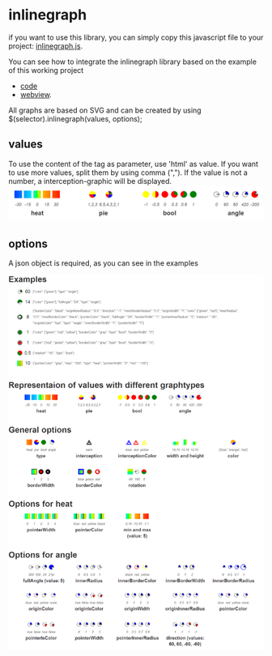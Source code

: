 inlinegraph
===========
if you want to use this library, you can simply copy this javascript file to your project: [inlinegraph.js](./docs/inlinegraph.js).

You can see how to integrate the inlinegraph library based on the example of this working project
- [code](./docs) 
- [webview](https://tmunz.github.io/inlinegraph).

All graphs are based on SVG and can be created by using 
$(selector).inlinegraph(values, options);

values
------
To use the content of the tag as parameter, use 'html' as value. If you want to use more values, split them by using comma (","). If the value is not a number, a interception-graphic will be displayed.
![values](./img/inlinegraph_detail.png)

options
-------
A json object is required, as you can see in the examples

![options](./img/inlinegraph.png)
